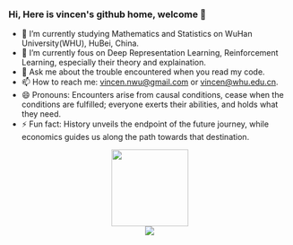 ### Hi, Here is vincen's github home, welcome 👋

- 🔭 I’m currently studying Mathematics and Statistics on WuHan University(WHU), HuBei, China.
- 🌱 I’m currently fous on Deep Representation Learning, Reinforcement Learning, especially their theory and explaination.
- 💬 Ask me about the trouble encountered when you read my code.
- 📫 How to reach me: vincen.nwu@gmail.com or vincen@whu.edu.cn.
- 😄 Pronouns: Encounters arise from causal conditions, cease when the conditions are fulfilled; everyone exerts their abilities, and holds what they need.
- ⚡ Fun fact: History unveils the endpoint of the future journey, while economics guides us along the path towards that destination.

<a href="https://github.com/vincen-github/github-readme-stats">
<div align="center"> <img height="137px" src="https://github-readme-stats.vercel.app/api?username=vincen-github&show_icons=true&hide=contribs,prs&cache_seconds=86400&theme=rose" /> </div>
</a>

<a href="https://github.com/vincen-github/github-readme-stats">
<div align="center"> <img src="https://github-readme-stats.vercel.app/api/pin/?username=vincen-github&repo=mlimpl&cache_seconds=86400&theme=rose" /> </div>
</a>
